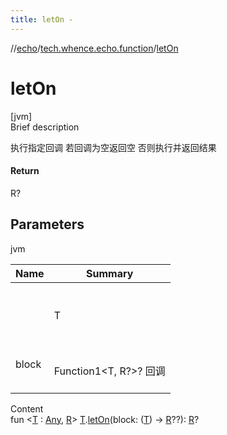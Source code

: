 ```yaml
---
title: letOn -
---
```

//[echo](../index.md)/[tech.whence.echo.function](index.md)/[letOn](let-on.md)



# letOn  
[jvm]  
Brief description  


执行指定回调 若回调为空返回空 否则执行并返回结果



#### Return  


R?



## Parameters  
  
jvm  
  
|  Name|  Summary| 
|---|---|
| <receiver>| <br><br>T<br><br>
| block| <br><br>Function1<T, R?>? 回调<br><br>
  
  
Content  
fun <[T](let-on.md) : [Any](https://kotlinlang.org/api/latest/jvm/stdlib/kotlin/-any/index.html), [R](let-on.md)> [T](let-on.md).[letOn](let-on.md)(block: ([T](let-on.md)) -> [R](let-on.md)??): [R](let-on.md)?  




